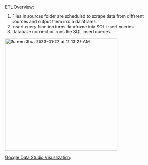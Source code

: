 ETL Overview:

1. Files in sources folder are scheduled to scrape data from different sources and output them into a dataframe.
2. Insert query function turns dataframe into SQL insert queries.
3. Database connection runs the SQL insert queries. 

  <img width="372" alt="Screen Shot 2023-01-27 at 12 13 29 AM" src="https://user-images.githubusercontent.com/100179105/215014391-1b6f34b7-e392-48c9-9900-a0b5c4b59a3b.png">

[Google Data Studio Visualization](https://lookerstudio.google.com/u/0/reporting/214b0ce7-0ee1-4702-9ded-160814a080a0/page/qA9CD):

